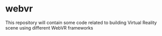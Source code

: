# webvr
This repository will contain some code related to building Virtual Reality scene using different WebVR frameworks
